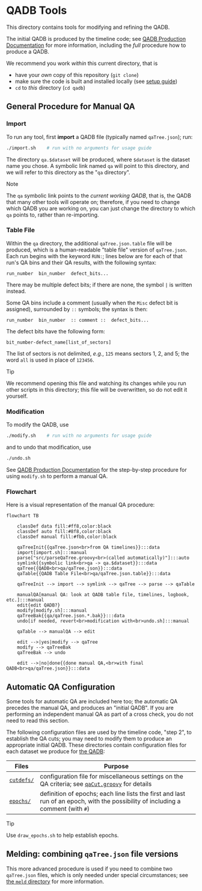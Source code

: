 # QADB Tools

This directory contains tools for modifying and refining the QADB.

The initial QADB is produced by the timeline code; see [QADB Production Documentation](/doc/qa.md) for more information,
including the _full_ procedure how to produce a QADB.

We recommend you work _within_ this current directory, that is
- have your _own_ copy of this repository (`git clone`)
- make sure the code is built and installed locally (see [setup guide](/doc/setup.md))
- `cd` to _this_ directory (`cd qadb`)

## General Procedure for Manual QA

### Import
To run any tool, first **import** a QADB file (typically named `qaTree.json`); run:
```bash
./import.sh    # run with no arguments for usage guide
```
The directory `qa.$dataset` will be produced, where `$dataset` is the dataset name you chose. A symbolic link
named `qa` will point to this directory, and we will refer to this directory as the "`qa` directory".

> [!NOTE]
> The `qa` symbolic link points to the _current working QADB_, that is, the QADB that many other tools will operate on; therefore, if you need to change which QADB you are working on, you can just change the directory to which `qa` points to, rather than re-importing.

### Table File

Within the `qa` directory, the additional `qaTree.json.table` file will be
produced, which is a human-readable "table file" version of `qaTree.json`. Each
run begins with the keyword `RUN:`; lines below are for each of that run's QA
bins and their QA results, with the following syntax:
```
run_number  bin_number  defect_bits...
```
There may be multiple defect bits; if there are none, the symbol `|` is written instead.

Some QA bins include a comment (usually when the `Misc` defect bit is assigned), surrounded by
`::` symbols; the syntax is then:
```
run_number  bin_number  :: comment ::  defect_bits...
```

The defect bits have the following form:
```
bit_number-defect_name[list_of_sectors]
```
The list of sectors is not delimited, _e.g._, `125` means sectors 1, 2, and 5;
the word `all` is used in place of `123456`.

> [!TIP]
> We recommend opening this file and watching its changes while you run other scripts in this directory; this file
> will be overwritten, so do not edit it yourself.

### Modification

To modify the QADB, use
```bash
./modify.sh    # run with no arguments for usage guide
```
and to undo that modification, use
```bash
./undo.sh
```

See [QADB Production Documentation](/doc/qa.md) for the step-by-step procedure for using `modify.sh` to perform a manual QA.

### Flowchart

Here is a visual representation of the manual QA procedure:

```mermaid
flowchart TB

    classDef data fill:#ff8,color:black
    classDef auto fill:#8f8,color:black
    classDef manual fill:#fbb,color:black

    qaTreeInit{{qaTree.json<br>from QA timelines}}:::data
    import[import.sh]:::manual
    parse["src/parseQaTree.groovy<br>(called automatically)"]:::auto
    symlink{{symbolic link<br>qa -> qa.$dataset}}:::data
    qaTree{{QADB<br>qa/qaTree.json}}:::data
    qaTable{{QADB Table File<br>qa/qaTree.json.table}}:::data

    qaTreeInit --> import --> symlink --> qaTree --> parse --> qaTable

    manualQA[manual QA: look at QADB table file, timelines, logbook, etc.]:::manual
    edit{edit QADB?}
    modify[modify.sh]:::manual
    qaTreeBak{{qa/qaTree.json.*.bak}}:::data
    undo[if needed, revert<br>modification with<br>undo.sh]:::manual

    qaTable --> manualQA --> edit

    edit -->|yes|modify --> qaTree
    modify --> qaTreeBak
    qaTreeBak --> undo

    edit -->|no|done{{done manual QA,<br>with final QADB<br>qa/qaTree.json}}:::data
```


## Automatic QA Configuration

Some tools for automatic QA are included here too; the automatic QA precedes
the manual QA, and produces an "initial QADB". If you are performing an
independent manual QA as part of a cross check, you do not need to read this section.

The following configuration files are used by the timeline code, "step 2", to
establish the QA cuts; you may need to modify them to produce an appropriate
initial QADB. These directories contain configuration files for each dataset we produce for [the QADB](https://github.com/JeffersonLab/clas12-qadb):

| Files | Purpose |
| --- | --- |
| [`cutdefs/`](cutdefs) | configuration file for miscellaneous settings on the QA criteria; see [`qaCut.groovy`](/qa-physics/qaCut.groovy) for details |
| [`epochs/`](epochs) | definition of epochs; each line lists the first and last run of an epoch, with the possibility of including a comment (with `#`) |

> [!TIP]
> Use `draw_epochs.sh` to help establish epochs.

## Melding: combining `qaTree.json` file versions
This more advanced procedure is used if you need to combine two `qaTree.json` files, which is only needed under special
circumstances; see [the `meld` directory](meld) for more information.

